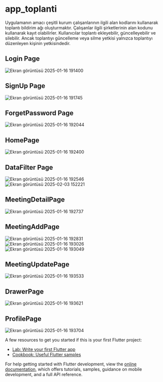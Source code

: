 # app_toplanti

Uygulamanın amacı çeşitli kurum çalışanlarının ilgili alan kodlarını kullanarak toplantı bildirim ağı oluşturmaktır. Çalışanlar ilgili şirketlerinin alan kodunu kullanarak kayıt olabilirler. Kullanıcılar toplantı ekleyebilir, güncelleyebilir ve silebilir. Ancak toplantıyı güncelleme veya silme yetkisi yalnızca toplantıyı düzenleyen kişinin yetkisindedir.

## Login Page
![Ekran görüntüsü 2025-01-16 191400](https://github.com/user-attachments/assets/008d0015-1cae-4356-bfa7-009d95566070)

## SignUp Page
![Ekran görüntüsü 2025-01-16 191745](https://github.com/user-attachments/assets/1b6fda64-ef0a-45a7-aae3-a9515f100df3)

## ForgetPassword Page
![Ekran görüntüsü 2025-01-16 192044](https://github.com/user-attachments/assets/dcc108ba-8f92-4f60-a55c-41d74f0efba6)

## HomePage
![Ekran görüntüsü 2025-01-16 192400](https://github.com/user-attachments/assets/6a099095-a9e4-40bc-8c19-bd5702c14c7f)

## DataFilter Page
![Ekran görüntüsü 2025-01-16 192546](https://github.com/user-attachments/assets/bcaecd4d-be45-4462-8ba0-2dacb7296556)
![Ekran görüntüsü 2025-02-03 152221](https://github.com/user-attachments/assets/9dd7e52a-050a-4d7b-8194-cdbcb6af5531)

## MeetingDetailPage
![Ekran görüntüsü 2025-01-16 192737](https://github.com/user-attachments/assets/9d284956-f019-4a67-9a00-90b48a1a233f)

## MeetingAddPage
![Ekran görüntüsü 2025-01-16 192831](https://github.com/user-attachments/assets/5b032d28-d904-4429-8497-084d3b2b5745)
![Ekran görüntüsü 2025-01-16 193026](https://github.com/user-attachments/assets/b8ecd022-0abe-4ba0-9a8d-3f530377f35d)
![Ekran görüntüsü 2025-01-16 193049](https://github.com/user-attachments/assets/ca54d03f-3feb-46bb-bdc3-529bddae2bcc)

## MeetingUpdatePage
![Ekran görüntüsü 2025-01-16 193533](https://github.com/user-attachments/assets/11704d5e-eb5e-4296-80d5-64175b8f8544)

## DrawerPage
![Ekran görüntüsü 2025-01-16 193621](https://github.com/user-attachments/assets/e01b5cee-273b-4d26-b3f1-fe0e2c887473)

## ProfilePage
![Ekran görüntüsü 2025-01-16 193704](https://github.com/user-attachments/assets/7c490151-bd2d-4243-9124-65f23d750f4a)







A few resources to get you started if this is your first Flutter project:

- [Lab: Write your first Flutter app](https://docs.flutter.dev/get-started/codelab)
- [Cookbook: Useful Flutter samples](https://docs.flutter.dev/cookbook)

For help getting started with Flutter development, view the
[online documentation](https://docs.flutter.dev/), which offers tutorials,
samples, guidance on mobile development, and a full API reference.
